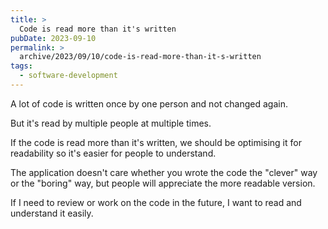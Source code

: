 ```yaml
---
title: >
  Code is read more than it's written
pubDate: 2023-09-10
permalink: >
  archive/2023/09/10/code-is-read-more-than-it-s-written
tags:
  - software-development
---
```


A lot of code is written once by one person and not changed again.

But it's read by multiple people at multiple times.

If the code is read more than it's written, we should be optimising it for readability so it's easier for people to understand.

The application doesn't care whether you wrote the code the "clever" way or the "boring" way, but people will appreciate the more readable version.

If I need to review or work on the code in the future, I want to read and understand it easily.
